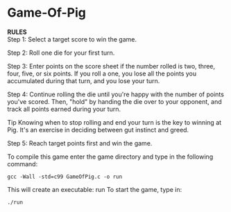 # Game-Of-Pig

**RULES<br>**
Step 1: 
Select a target score to win the game.

Step 2: 
Roll one die for your first turn.

Step 3: 
Enter points on the score sheet if the number rolled is two, three, four, five, or six points. If you roll a one, you lose all the points you accumulated during that turn, and you lose your turn.

Step 4: 
Continue rolling the die until you're happy with the number of points you've scored. Then, "hold" by handing the die over to your opponent, and track all points earned during your turn. 

Tip
Knowing when to stop rolling and end your turn is the key to winning at Pig. It's an exercise in deciding between gut instinct and greed. 

Step 5: 
Reach target points first and win the game. 


To compile this game enter the game directory and type in the following command:

```
gcc -Wall -std=c99 GameOfPig.c -o run
```

This will create an executable: run
To start the game, type in: 

```
./run
```
